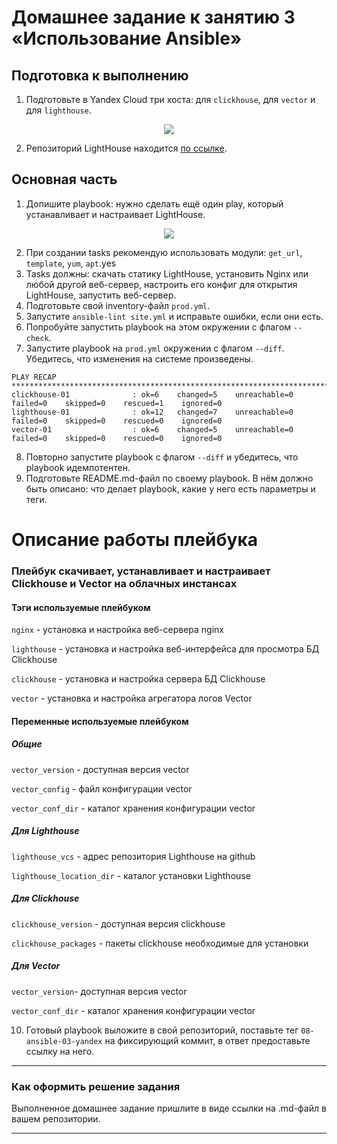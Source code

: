 # Домашнее задание к занятию 3 «Использование Ansible»

## Подготовка к выполнению

1. Подготовьте в Yandex Cloud три хоста: для `clickhouse`, для `vector` и для `lighthouse`.

<p align="center">
  <image src="./assets/yc_CLV.png">
</p>

2. Репозиторий LightHouse находится [по ссылке](https://github.com/VKCOM/lighthouse).

## Основная часть

1. Допишите playbook: нужно сделать ещё один play, который устанавливает и настраивает LightHouse.

<p align="center">
  <image src="./assets/lighthouse.png">
</p>

2. При создании tasks рекомендую использовать модули: `get_url`, `template`, `yum`, `apt`.yes
3. Tasks должны: скачать статику LightHouse, установить Nginx или любой другой веб-сервер, настроить его конфиг для открытия LightHouse, запустить веб-сервер.
4. Подготовьте свой inventory-файл `prod.yml`.
5. Запустите `ansible-lint site.yml` и исправьте ошибки, если они есть.
6. Попробуйте запустить playbook на этом окружении с флагом `--check`.
7. Запустите playbook на `prod.yml` окружении с флагом `--diff`. Убедитесь, что изменения на системе произведены.

```
PLAY RECAP *****************************************************************************************************************************************
clickhouse-01              : ok=6    changed=5    unreachable=0    failed=0    skipped=0    rescued=1    ignored=0   
lighthouse-01              : ok=12   changed=7    unreachable=0    failed=0    skipped=0    rescued=0    ignored=0   
vector-01                  : ok=6    changed=5    unreachable=0    failed=0    skipped=0    rescued=0    ignored=0   
```

8. Повторно запустите playbook с флагом `--diff` и убедитесь, что playbook идемпотентен.
9. Подготовьте README.md-файл по своему playbook. В нём должно быть описано: что делает playbook, какие у него есть параметры и теги.

# Описание работы плейбука

### Плейбук скачивает, устанавливает и настраивает Clickhouse и Vector на облачных инстансах

#### Тэги используемые плейбуком

```nginx``` - установка и настройка веб-сервера nginx

```lighthouse``` - установка и настройка веб-интерфейса для просмотра БД Clickhouse

```clickhouse``` - установка и настройка сервера БД Clickhouse

```vector``` - установка и настройка агрегатора логов Vector

#### Переменные используемые плейбуком

##### Общие

```vector_version``` - доступная версия vector

```vector_config``` - файл конфигурации vector

```vector_conf_dir``` - каталог хранения конфигурации vector

##### Для Lighthouse

```lighthouse_vcs``` - адрес репозитория Lighthouse на github

```lighthouse_location_dir``` - каталог установки Lighthouse

##### Для Clickhouse

```clickhouse_version``` - доступная версия clickhouse

```clickhouse_packages``` - пакеты clickhouse необходимые для установки

##### Для Vector

```vector_version```- доступная версия vector

```vector_conf_dir``` - каталог хранения конфигурации vector

10. Готовый playbook выложите в свой репозиторий, поставьте тег `08-ansible-03-yandex` на фиксирующий коммит, в ответ предоставьте ссылку на него.

---

### Как оформить решение задания

Выполненное домашнее задание пришлите в виде ссылки на .md-файл в вашем репозитории.

---
